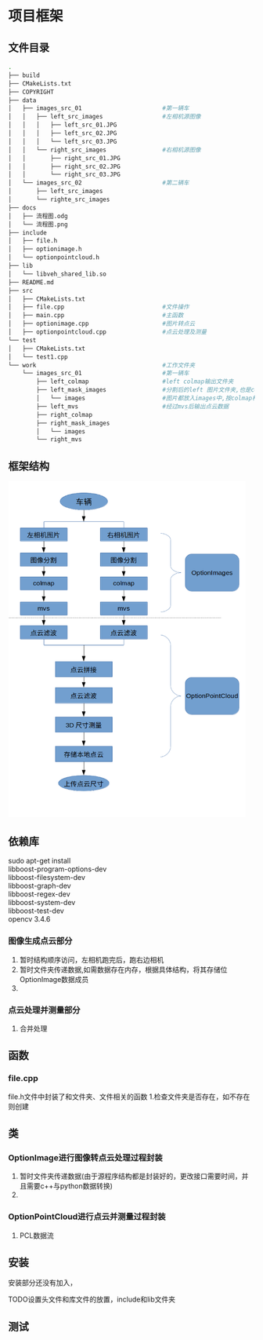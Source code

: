 # 项目框架

## 文件目录

```bash
.
├── build
├── CMakeLists.txt
├── COPYRIGHT
├── data
│   ├── images_src_01						#第一辆车
│   │   ├── left_src_images					#左相机源图像
│   │   │   ├── left_src_01.JPG
│   │   │   ├── left_src_02.JPG
│   │   │   └── left_src_03.JPG
│   │   └── right_src_images				#右相机源图像
│   │       ├── right_src_01.JPG
│   │       ├── right_src_02.JPG
│   │       └── right_src_03.JPG
│   └── images_src_02						#第二辆车
│       ├── left_src_images
│       └── righte_src_images
├── docs
│   ├── 流程图.odg
│   └── 流程图.png
├── include
│   ├── file.h
│   ├── optionimage.h
│   └── optionpointcloud.h
├── lib
│   └── libveh_shared_lib.so
├── README.md
├── src
│   ├── CMakeLists.txt
│   ├── file.cpp							#文件操作
│   ├── main.cpp							#主函数
│   ├── optionimage.cpp						#图片转点云
│   ├── optionpointcloud.cpp				#点云处理及测量
└── test
│   ├── CMakeLists.txt
│   └── test1.cpp
└── work									#工作文件夹
    └── images_src_01						#第一辆车
        ├── left_colmap						#left colmap输出文件夹
        ├── left_mask_images				#分割后的left 图片文件夹,也是colmap工作文件夹
        │   └── images						#图片都放入images中,按colmap格式
        ├── left_mvs						#经过mvs后输出点云数据
        ├── right_colmap
        ├── right_mask_images
        │   └── images
        └── right_mvs
```

## 框架结构

<img src="docs/流程图.png" style="zoom: 67%;" />

## 依赖库
sudo apt-get install \
    libboost-program-options-dev \
    libboost-filesystem-dev \
    libboost-graph-dev \
    libboost-regex-dev \
    libboost-system-dev \
    libboost-test-dev \
opencv 3.4.6

### 图像生成点云部分
1. 暂时结构顺序访问，左相机跑完后，跑右边相机
2. 暂时文件夹传递数据,如需数据存在内存，根据具体结构，将其存储位OptionImage数据成员
3. 
### 点云处理并测量部分
1. 合并处理
## 函数
### file.cpp
file.h文件中封装了和文件夹、文件相关的函数
1.检查文件夹是否存在，如不存在则创建

## 类
### OptionImage进行图像转点云处理过程封装
1. 暂时文件夹传递数据(由于源程序结构都是封装好的，更改接口需要时间，并且需要c++与python数据转换)
2. 
### OptionPointCloud进行点云并测量过程封装
1. PCL数据流
## 安装
安装部分还没有加入，

TODO设置头文件和库文件的放置，include和lib文件夹

## 测试